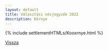 ```yaml
---
layout: default
title: Választási névjegyzék 2022
description: Környe
---
```


{% include settlementHTMLs/Kooxrnye.html %}

[Vissza](../)